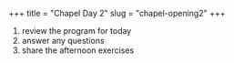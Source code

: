 +++
title = "Chapel Day 2"
slug = "chapel-opening2"
+++

1. review the program for today
1. answer any questions
1. share the afternoon exercises

